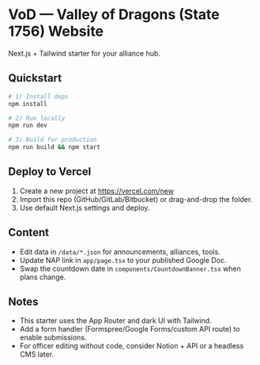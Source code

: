 # VoD — Valley of Dragons (State 1756) Website

Next.js + Tailwind starter for your alliance hub.

## Quickstart

```bash
# 1) Install deps
npm install

# 2) Run locally
npm run dev

# 3) Build for production
npm run build && npm start
```

## Deploy to Vercel
1. Create a new project at https://vercel.com/new
2. Import this repo (GitHub/GitLab/Bitbucket) or drag-and-drop the folder.
3. Use default Next.js settings and deploy.

## Content
- Edit data in `/data/*.json` for announcements, alliances, tools.
- Update NAP link in `app/page.tsx` to your published Google Doc.
- Swap the countdown date in `components/CountdownBanner.tsx` when plans change.

## Notes
- This starter uses the App Router and dark UI with Tailwind.
- Add a form handler (Formspree/Google Forms/custom API route) to enable submissions.
- For officer editing without code, consider Notion + API or a headless CMS later.
